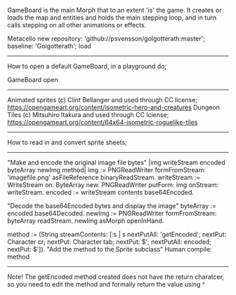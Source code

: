 GameBoard is the main Morph that to an extent 'is' the game. It creates or loads the map
and entities and holds the main stepping loop, and in turn calls stepping on all other 
animations or effects.

Metacello new
    repository: 'github://psvensson/golgotterath:master';
    baseline: 'Golgotterath';
    load

------

How to open a default GameBoard, in a playground do;

GameBoard open


------

Animated sprites (c) Clint Bellanger and used through CC license; https://opengameart.org/content/isometric-hero-and-creatures
Dungeon Tiles (c) Mitsuhiro Itakura and used through CC lciense;
https://opengameart.org/content/64x64-isometric-roguelike-tiles

------

How to read in and convert sprite sheets;

------
"Make and encode the original image file bytes"
|img writeStream encoded byteArray newImg method|
img := PNGReadWriter formFromStream: 'imagefile.png' asFileReference binaryReadStream.
writeStream := WriteStream on: ByteArray new.
PNGReadWriter putForm: img onStream: writeStream.
encoded := writeStream contents base64Encoded.

"Decode the base64Encoded bytes and display the image"
byteArray := encoded base64Decoded.
newImg := PNGReadWriter formFromStream: byteArray readStream.
newImg asMorph openInHand.

method := (String streamContents: [:s |
    s
        nextPutAll: 'getEncoded';
        nextPut: Character cr;
        nextPut: Character tab;
        nextPut: $';
        nextPutAll: encoded;
        nextPut: $']).
"Add the method to the Sprite subclass"
Human compile: method

------

Note!  The getEncoded method created does not have the return charatcer, so you need to edit the method and formally return the value using ^
